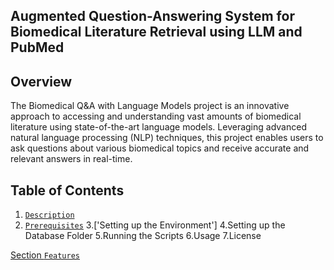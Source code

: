 ## Augmented Question-Answering System for Biomedical Literature Retrieval using LLM and PubMed

## Overview
The Biomedical Q&A with Language Models project is an innovative approach to accessing and understanding vast amounts of biomedical literature using state-of-the-art language models. Leveraging advanced natural language processing (NLP) techniques, this project enables users to ask questions about various biomedical topics and receive accurate and relevant answers in real-time.

## Table of Contents
1. [`Description`](#Description)
2. [`Prerequisites`](#Prerequisites)
3.['Setting up the Environment']
4.Setting up the Database Folder
5.Running the Scripts
6.Usage
7.License

[Section `Features`](#feature)
